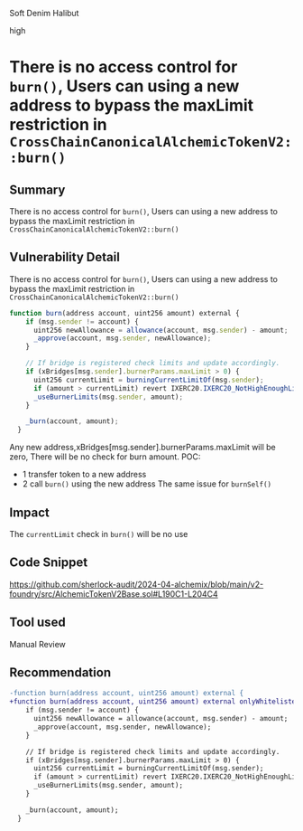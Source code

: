 Soft Denim Halibut

high

# There is no access control for `burn()`, Users can using a new address to bypass the maxLimit restriction in `CrossChainCanonicalAlchemicTokenV2::burn()`

## Summary
There is no access control for `burn()`, Users can using a new address to bypass the maxLimit restriction in `CrossChainCanonicalAlchemicTokenV2::burn()`
## Vulnerability Detail
There is no access control for `burn()`, Users can using a new address to bypass the maxLimit restriction in `CrossChainCanonicalAlchemicTokenV2::burn()`
```javascript
function burn(address account, uint256 amount) external {
    if (msg.sender != account) {
      uint256 newAllowance = allowance(account, msg.sender) - amount;
      _approve(account, msg.sender, newAllowance);
    }

    // If bridge is registered check limits and update accordingly.
    if (xBridges[msg.sender].burnerParams.maxLimit > 0) {
      uint256 currentLimit = burningCurrentLimitOf(msg.sender);
      if (amount > currentLimit) revert IXERC20.IXERC20_NotHighEnoughLimits();
      _useBurnerLimits(msg.sender, amount);
    }

    _burn(account, amount);
  }

```
Any new address,xBridges[msg.sender].burnerParams.maxLimit will be zero, There will be no check for burn amount.
POC:
- 1 transfer token to a new address
- 2 call `burn()` using the new address 
The same issue for `burnSelf()`
## Impact
The `currentLimit` check in `burn()` will be no use

## Code Snippet

https://github.com/sherlock-audit/2024-04-alchemix/blob/main/v2-foundry/src/AlchemicTokenV2Base.sol#L190C1-L204C4
## Tool used

Manual Review

## Recommendation

```diff
-function burn(address account, uint256 amount) external {
+function burn(address account, uint256 amount) external onlyWhitelisted{
    if (msg.sender != account) {
      uint256 newAllowance = allowance(account, msg.sender) - amount;
      _approve(account, msg.sender, newAllowance);
    }

    // If bridge is registered check limits and update accordingly.
    if (xBridges[msg.sender].burnerParams.maxLimit > 0) {
      uint256 currentLimit = burningCurrentLimitOf(msg.sender);
      if (amount > currentLimit) revert IXERC20.IXERC20_NotHighEnoughLimits();
      _useBurnerLimits(msg.sender, amount);
    }

    _burn(account, amount);
  }
```